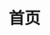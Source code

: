 ---
home: true
icon: home
title: 首页
heroImage: /logo.svg
heroText: Ispace
tagline: ispace,我的专属空间。
actions:
  - text: 快速开始 💡
    link: /guide.html
    type: primary

  - text: 文档 📚
    link: /essential/base/0.ready.html

features:
  - title: 简洁高效
    icon: light
    details: 像本地桌面程序一样，简单便捷。 

  - title: 文件管理
    icon: light
    details: 灵活自由，管理大量自由。

  - title: 未来可期
    icon: network
    details: 云端办公，面向未来。

copyright: false
footer: MIT LICENSE | Copyright © 2025 PixelBai
---